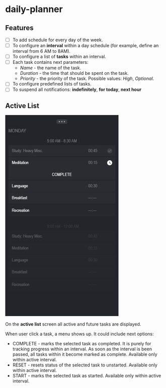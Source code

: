 # daily-planner

## Features

- [ ] To add schedule for every day of the week.
- [ ] To configure an **interval** within a day schedule (for example, define an interval from 6 AM to 8AM).
- [ ] To configure a list of **tasks** within an interval.
- [ ] Each task contains next parameters:
  - *Name* - the name of the task.
  - *Duration* - the time that should be spent on the task.
  - *Priority* - the priority of the task. Possible values: *High*, *Optional*.
- [ ] To configure predefined lists of tasks.
- [ ] To suspend all notifications: **indefinitely**, **for today**, **next hour**

## Active List

![Image of ActiveList](/design/mockups/ActiveList.png)

On the **active list** screen all active and future tasks are displayed.

When user click a task, a menu shows up. It could include next options:
- COMPLETE - marks the selected task as completed. It is purely for tracking progress within an interval. As soon as the interval is been passed, all tasks within it become marked as complete. Available only within active interval.
- RESET - resets status of the selected task to unstarted. Available only within active interval.
- START - marks the selected task as started. Available only within active interval.

